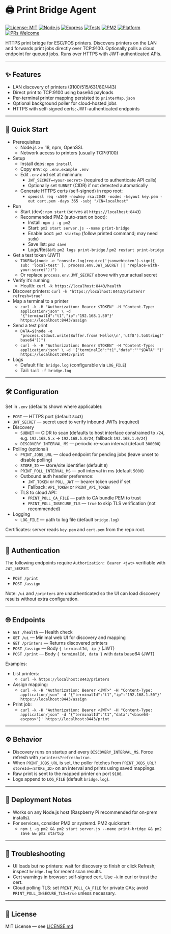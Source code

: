 # 🖨️ Print Bridge Agent

[![License: MIT](https://img.shields.io/badge/License-MIT-yellow.svg)](LICENSE.md)
[![Node.js](https://img.shields.io/badge/node-%3E%3D18-green?logo=node.js)](https://nodejs.org/)
[![Express](https://img.shields.io/badge/express-5.x-blue?logo=express&logoColor=white)](#)
[![Tests](https://img.shields.io/badge/tests-jest-%23C21325?logo=jest&logoColor=white)](#)
[![PM2](https://img.shields.io/badge/process%20manager-pm2-2B037A?logo=pm2&logoColor=white)](https://pm2.keymetrics.io/)
[![Platform](https://img.shields.io/badge/platform-linux%20%7C%20macOS-lightgrey?logo=linux&logoColor=white)](#)
[![PRs Welcome](https://img.shields.io/badge/PRs-welcome-brightgreen.svg)](#)

HTTPS print bridge for ESC/POS printers. Discovers printers on the LAN and forwards print jobs directly over TCP:9100. Optionally polls a cloud endpoint for queued jobs. Runs over HTTPS with JWT-authenticated APIs.

---

## ✨ Features

- LAN discovery of printers (9100/515/631/80/443)
- Direct print to TCP:9100 using base64 payloads
- Per-terminal printer mapping persisted to `printerMap.json`
- Optional background poller for cloud-hosted jobs
- HTTPS with self-signed certs; JWT-authenticated endpoints

---

## 🚀 Quick Start

- Prerequisites
  - Node.js >= 18, npm, OpenSSL
  - Network access to printers (usually TCP:9100)
- Setup
  - Install deps: `npm install`
  - Copy env: `cp .env.example .env`
  - Edit `.env` and set at minimum:
    - `JWT_SECRET=<your-secret>` (required to authenticate API calls)
    - Optionally set `SUBNET` (CIDR) if not detected automatically
  - Generate HTTPS certs (self-signed) in repo root:
    - `openssl req -x509 -newkey rsa:2048 -nodes -keyout key.pem -out cert.pem -days 365 -subj "/CN=localhost"`
- Run
  - Start (dev): `npm start` (serves at `https://localhost:8443`)
  - Recommended PM2 (auto-start on boot):
    - Install: `npm i -g pm2`
    - Start: `pm2 start server.js --name print-bridge`
    - Enable boot: `pm2 startup` (follow printed command; may need `sudo`)
    - Save list: `pm2 save`
    - Logs/Restart: `pm2 logs print-bridge` / `pm2 restart print-bridge`
- Get a test token (JWT)
  - `TOKEN=$(node -e "console.log(require('jsonwebtoken').sign({ sub: 'local-test' }, process.env.JWT_SECRET || 'replace-with-your-secret'))")`
  - Or replace `process.env.JWT_SECRET` above with your actual secret
- Verify it’s running
  - Health: `curl -k https://localhost:8443/health`
- Discover printers: `curl -k "https://localhost:8443/printers?refresh=true"`
- Map a terminal to a printer
  - `curl -k -H "Authorization: Bearer $TOKEN" -H "Content-Type: application/json" \
    -d '{"terminalId":"t1","ip":"192.168.1.50"}' https://localhost:8443/assign`
- Send a test print
  - `DATA=$(node -e "process.stdout.write(Buffer.from('Hello\\n','utf8').toString('base64'))")`
  - `curl -k -H "Authorization: Bearer $TOKEN" -H "Content-Type: application/json" \
    -d '{"terminalId":"t1","data":"'"$DATA"'"}' https://localhost:8443/print`
- Logs
  - Default file: `bridge.log` (configurable via `LOG_FILE`)
  - Tail: `tail -f bridge.log`

---

## 🛠️ Configuration

Set in `.env` (defaults shown where applicable):

- `PORT` — HTTPS port (default `8443`)
- `JWT_SECRET` — secret used to verify inbound JWTs (required)
- Discovery
  - `SUBNET` — CIDR to scan (defaults to host interface constrained to `/24`, e.g. `192.168.5.x` → `192.168.5.0/24`; fallback `192.168.1.0/24`)
  - `DISCOVERY_INTERVAL_MS` — periodic re-scan interval (default `300000`)
- Polling (optional)
  - `PRINT_JOBS_URL` — cloud endpoint for pending jobs (leave unset to disable polling)
  - `STORE_ID` — store/site identifier (default `0`)
  - `PRINT_POLL_INTERVAL_MS` — poll interval in ms (default `5000`)
  - Outbound auth header preference:
    - `JWT_TOKEN` or `POLL_JWT` — bearer token used if set
    - Fallback: `API_TOKEN` or `PRINT_API_TOKEN`
  - TLS to cloud API:
    - `PRINT_POLL_CA_FILE` — path to CA bundle PEM to trust
    - `PRINT_POLL_INSECURE_TLS` — `true` to skip TLS verification (not recommended)
- Logging
  - `LOG_FILE` — path to log file (default `bridge.log`)

Certificates: server reads `key.pem` and `cert.pem` from the repo root.

---

## 🔐 Authentication

The following endpoints require `Authorization: Bearer <jwt>` verifiable with `JWT_SECRET`:

- `POST /print`
- `POST /assign`

Note: `/ui` and `/printers` are unauthenticated so the UI can load discovery results without extra configuration.

---

## 🌐 Endpoints

- `GET /health` — Health check
- `GET /ui` — Minimal web UI for discovery and mapping
- `GET /printers` — Returns discovered printers
- `POST /assign` — Body `{ terminalId, ip }` (JWT)
- `POST /print` — Body `{ terminalId, data }` with `data` base64 (JWT)

Examples:

- List printers:
  - `curl -k https://localhost:8443/printers`
- Assign mapping:
  - `curl -k -H "Authorization: Bearer <JWT>" -H "Content-Type: application/json" -d '{"terminalId":"t1","ip":"192.168.1.50"}' https://localhost:8443/assign`
- Print job:
  - `curl -k -H "Authorization: Bearer <JWT>" -H "Content-Type: application/json" -d '{"terminalId":"t1","data":"<base64-escpos>"}' https://localhost:8443/print`

---

## ⚙️ Behavior

- Discovery runs on startup and every `DISCOVERY_INTERVAL_MS`. Force refresh with `/printers?refresh=true`.
- When `PRINT_JOBS_URL` is set, the poller fetches from `PRINT_JOBS_URL?storeId=<STORE_ID>` on an interval and prints using saved mappings.
- Raw print is sent to the mapped printer on port `9100`.
- Logs append to `LOG_FILE` (default `bridge.log`).

---

## 🚢 Deployment Notes

- Works on any Node.js host (Raspberry Pi recommended for on-prem installs).
- For services, consider PM2 or systemd. PM2 quickstart:
  - `npm i -g pm2 && pm2 start server.js --name print-bridge && pm2 save && pm2 startup`

---

## 🧰 Troubleshooting

- UI loads but no printers: wait for discovery to finish or click Refresh; inspect `bridge.log` for recent scan results.
- Cert warnings in browser: self-signed cert. Use `-k` in curl or trust the cert.
- Cloud polling TLS: set `PRINT_POLL_CA_FILE` for private CAs; avoid `PRINT_POLL_INSECURE_TLS=true` unless necessary.

---

## 📄 License

MIT License — see [LICENSE.md](LICENSE.md)
